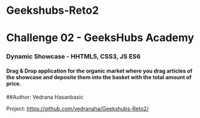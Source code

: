 # Geekshubs-Reto2
# Challenge 02 - GeeksHubs Academy

### Dynamic Showcase - HHTML5, CSS3, JS ES6 

#### Drag & Drop application for the organic market where you drag articles of the showcase and deposite them into the basket with the total amount of price.

##Author: Vedrana Hasanbasic

Project: 
https://github.com/vedranaha/Geekshubs-Reto2/
